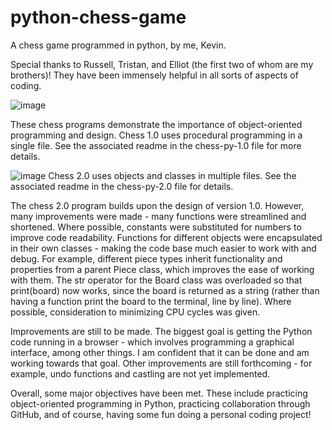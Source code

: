 # python-chess-game
A chess game programmed in python, by me, Kevin. 

Special thanks to Russell, Tristan, and Elliot (the first two of whom are my brothers)! They have been immensely helpful in all sorts of aspects of coding.


![image](https://user-images.githubusercontent.com/64618290/88246685-116c9480-cc50-11ea-97c6-68a0bd02c1de.png)

These chess programs demonstrate the importance of object-oriented programming and design. Chess 1.0 uses procedural programming in a single file.  See the associated readme in the chess-py-1.0 file for more details.

![image](https://user-images.githubusercontent.com/64618290/88463694-6df6cc00-ce69-11ea-8540-c19525a978a2.png)
Chess 2.0 uses objects and classes in multiple files. See the associated readme in the chess-py-2.0 file for details.




The chess 2.0 program builds upon the design of version 1.0. However, many improvements were made - many functions were streamlined and shortened. Where possible, constants were substituted for numbers to improve code readability. Functions for different objects were encapsulated in their own classes - making the code base much easier to work with and debug. For example, different piece types inherit functionality and properties from a parent Piece class, which improves the ease of working with them. The str operator for the Board class was overloaded so that print(board) now works, since the board is returned as a string (rather than having a function print the board to the terminal, line by line). Where possible, consideration to minimizing CPU cycles was given. 

Improvements are still to be made. The biggest goal is getting the Python code running in a browser - which involves programming a graphical interface, among other things. I am confident that it can be done and am working towards that goal. Other improvements are still forthcoming - for example, undo functions and castling are not yet implemented. 

Overall, some major objectives have been met. These include practicing object-oriented programming in Python, practicing collaboration through GitHub, and of course, having some fun doing a personal coding project!
